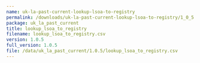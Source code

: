 ```yaml
---
name: uk-la-past-current-lookup-lsoa-to-registry
permalink: /downloads/uk-la-past-current-lookup-lsoa-to-registry/1_0_5
package: uk_la_past_current
title: lookup_lsoa_to_registry
filename: lookup_lsoa_to_registry.csv
version: 1.0.5
full_version: 1.0.5
file: /data/uk_la_past_current/1.0.5/lookup_lsoa_to_registry.csv
---
```

